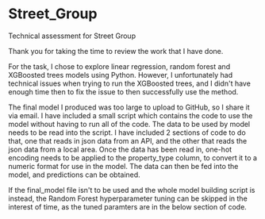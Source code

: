 # Street_Group
Technical assessment for Street Group

Thank you for taking the time to review the work that I have done.

For the task, I chose to explore linear regression, random forest and XGBoosted trees models using Python. However, I unfortunately had technical issues when trying to run the XGBoosted trees, and I didn't have enough time then to fix the issue to then successfully use the method.

The final model I produced was too large to upload to GitHub, so I share it via email. I have included a small script which contains the code to use the model without having to run all of the code. The data to be used by model needs to be read into the script. I have included 2 sections of code to do that, one that reads in json data from an API, and the other that reads the json data from a local area. Once the data has been read in, one-hot encoding needs to be applied to the property_type column, to convert it to a numeric format for use in the model. The data can then be fed into the model, and predictions can be obtained.

If the final_model file isn't to be used and the whole model building script is instead, the Random Forest hyperparameter tuning can be skipped in the interest of time, as the tuned paramters are in the below section of code.


